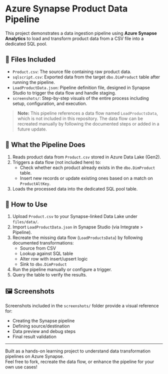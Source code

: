 # Azure Synapse Product Data Pipeline

This project demonstrates a data ingestion pipeline using **Azure Synapse Analytics** to load and transform product data from a CSV file into a dedicated SQL pool.

## 📂 Files Included

- `Product.csv`: The source file containing raw product data.
- `sqlscript.csv`: Exported data from the target `dbo.DimProduct` table after running the pipeline.
- `LoadProductData.json`: Pipeline definition file, designed in Synapse Studio to trigger the data flow and handle staging.
- `screenshots/`: Step-by-step visuals of the entire process including setup, configuration, and execution.

> **Note:** This pipeline references a data flow named `LoadProductsData`, which is not included in this repository. The data flow can be recreated manually by following the documented steps or added in a future update.

## 🧩 What the Pipeline Does

1. Reads product data from `Product.csv` stored in Azure Data Lake (Gen2).
2. Triggers a data flow (not included here) to:
   - Check whether each product already exists in the `dbo.DimProduct` table.
   - Insert new records or update existing ones based on a match on `ProductAltKey`.
3. Loads the processed data into the dedicated SQL pool table.

## 🚀 How to Use

1. Upload `Product.csv` to your Synapse-linked Data Lake under `files/data/`.
2. Import `LoadProductData.json` in Synapse Studio (via Integrate > Pipeline).
3. Recreate the missing data flow (`LoadProductsData`) by following documented transformations:
   - Source from CSV
   - Lookup against SQL table
   - Alter row with insert/upsert logic
   - Sink to `dbo.DimProduct`
4. Run the pipeline manually or configure a trigger.
5. Query the table to verify the results.

## 🖼 Screenshots

Screenshots included in the `screenshots/` folder provide a visual reference for:
- Creating the Synapse pipeline
- Defining source/destination
- Data preview and debug steps
- Final result validation

---

Built as a hands-on learning project to understand data transformation pipelines on Azure Synapse.  
Feel free to fork, recreate the data flow, or enhance the pipeline for your own use cases!
